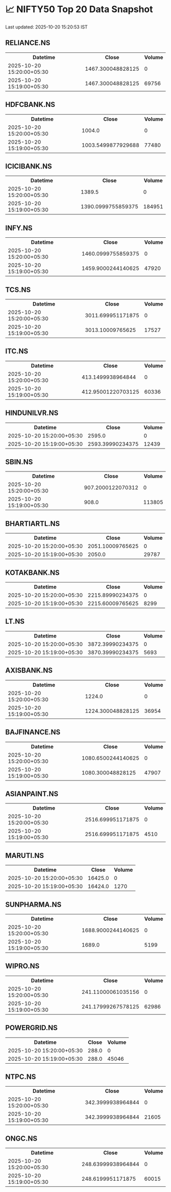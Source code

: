 # 📈 NIFTY50 Top 20 Data Snapshot

Last updated: 2025-10-20 15:20:53 IST

## RELIANCE.NS

<table>
  <tr><th>Datetime</th><th>Close</th><th>Volume</th></tr>
  <tr><td>2025-10-20 15:20:00+05:30</td><td>1467.300048828125</td><td>0</td></tr>
  <tr><td>2025-10-20 15:19:00+05:30</td><td>1467.300048828125</td><td>69756</td></tr>
</table>

## HDFCBANK.NS

<table>
  <tr><th>Datetime</th><th>Close</th><th>Volume</th></tr>
  <tr><td>2025-10-20 15:20:00+05:30</td><td>1004.0</td><td>0</td></tr>
  <tr><td>2025-10-20 15:19:00+05:30</td><td>1003.5499877929688</td><td>77480</td></tr>
</table>

## ICICIBANK.NS

<table>
  <tr><th>Datetime</th><th>Close</th><th>Volume</th></tr>
  <tr><td>2025-10-20 15:20:00+05:30</td><td>1389.5</td><td>0</td></tr>
  <tr><td>2025-10-20 15:19:00+05:30</td><td>1390.0999755859375</td><td>184951</td></tr>
</table>

## INFY.NS

<table>
  <tr><th>Datetime</th><th>Close</th><th>Volume</th></tr>
  <tr><td>2025-10-20 15:20:00+05:30</td><td>1460.0999755859375</td><td>0</td></tr>
  <tr><td>2025-10-20 15:19:00+05:30</td><td>1459.9000244140625</td><td>47920</td></tr>
</table>

## TCS.NS

<table>
  <tr><th>Datetime</th><th>Close</th><th>Volume</th></tr>
  <tr><td>2025-10-20 15:20:00+05:30</td><td>3011.699951171875</td><td>0</td></tr>
  <tr><td>2025-10-20 15:19:00+05:30</td><td>3013.10009765625</td><td>17527</td></tr>
</table>

## ITC.NS

<table>
  <tr><th>Datetime</th><th>Close</th><th>Volume</th></tr>
  <tr><td>2025-10-20 15:20:00+05:30</td><td>413.1499938964844</td><td>0</td></tr>
  <tr><td>2025-10-20 15:19:00+05:30</td><td>412.95001220703125</td><td>60336</td></tr>
</table>

## HINDUNILVR.NS

<table>
  <tr><th>Datetime</th><th>Close</th><th>Volume</th></tr>
  <tr><td>2025-10-20 15:20:00+05:30</td><td>2595.0</td><td>0</td></tr>
  <tr><td>2025-10-20 15:19:00+05:30</td><td>2593.39990234375</td><td>12439</td></tr>
</table>

## SBIN.NS

<table>
  <tr><th>Datetime</th><th>Close</th><th>Volume</th></tr>
  <tr><td>2025-10-20 15:20:00+05:30</td><td>907.2000122070312</td><td>0</td></tr>
  <tr><td>2025-10-20 15:19:00+05:30</td><td>908.0</td><td>113805</td></tr>
</table>

## BHARTIARTL.NS

<table>
  <tr><th>Datetime</th><th>Close</th><th>Volume</th></tr>
  <tr><td>2025-10-20 15:20:00+05:30</td><td>2051.10009765625</td><td>0</td></tr>
  <tr><td>2025-10-20 15:19:00+05:30</td><td>2050.0</td><td>29787</td></tr>
</table>

## KOTAKBANK.NS

<table>
  <tr><th>Datetime</th><th>Close</th><th>Volume</th></tr>
  <tr><td>2025-10-20 15:20:00+05:30</td><td>2215.89990234375</td><td>0</td></tr>
  <tr><td>2025-10-20 15:19:00+05:30</td><td>2215.60009765625</td><td>8299</td></tr>
</table>

## LT.NS

<table>
  <tr><th>Datetime</th><th>Close</th><th>Volume</th></tr>
  <tr><td>2025-10-20 15:20:00+05:30</td><td>3872.39990234375</td><td>0</td></tr>
  <tr><td>2025-10-20 15:19:00+05:30</td><td>3870.39990234375</td><td>5693</td></tr>
</table>

## AXISBANK.NS

<table>
  <tr><th>Datetime</th><th>Close</th><th>Volume</th></tr>
  <tr><td>2025-10-20 15:20:00+05:30</td><td>1224.0</td><td>0</td></tr>
  <tr><td>2025-10-20 15:19:00+05:30</td><td>1224.300048828125</td><td>36954</td></tr>
</table>

## BAJFINANCE.NS

<table>
  <tr><th>Datetime</th><th>Close</th><th>Volume</th></tr>
  <tr><td>2025-10-20 15:20:00+05:30</td><td>1080.6500244140625</td><td>0</td></tr>
  <tr><td>2025-10-20 15:19:00+05:30</td><td>1080.300048828125</td><td>47907</td></tr>
</table>

## ASIANPAINT.NS

<table>
  <tr><th>Datetime</th><th>Close</th><th>Volume</th></tr>
  <tr><td>2025-10-20 15:20:00+05:30</td><td>2516.699951171875</td><td>0</td></tr>
  <tr><td>2025-10-20 15:19:00+05:30</td><td>2516.699951171875</td><td>4510</td></tr>
</table>

## MARUTI.NS

<table>
  <tr><th>Datetime</th><th>Close</th><th>Volume</th></tr>
  <tr><td>2025-10-20 15:20:00+05:30</td><td>16425.0</td><td>0</td></tr>
  <tr><td>2025-10-20 15:19:00+05:30</td><td>16424.0</td><td>1270</td></tr>
</table>

## SUNPHARMA.NS

<table>
  <tr><th>Datetime</th><th>Close</th><th>Volume</th></tr>
  <tr><td>2025-10-20 15:20:00+05:30</td><td>1688.9000244140625</td><td>0</td></tr>
  <tr><td>2025-10-20 15:19:00+05:30</td><td>1689.0</td><td>5199</td></tr>
</table>

## WIPRO.NS

<table>
  <tr><th>Datetime</th><th>Close</th><th>Volume</th></tr>
  <tr><td>2025-10-20 15:20:00+05:30</td><td>241.11000061035156</td><td>0</td></tr>
  <tr><td>2025-10-20 15:19:00+05:30</td><td>241.17999267578125</td><td>62986</td></tr>
</table>

## POWERGRID.NS

<table>
  <tr><th>Datetime</th><th>Close</th><th>Volume</th></tr>
  <tr><td>2025-10-20 15:20:00+05:30</td><td>288.0</td><td>0</td></tr>
  <tr><td>2025-10-20 15:19:00+05:30</td><td>288.0</td><td>45046</td></tr>
</table>

## NTPC.NS

<table>
  <tr><th>Datetime</th><th>Close</th><th>Volume</th></tr>
  <tr><td>2025-10-20 15:20:00+05:30</td><td>342.3999938964844</td><td>0</td></tr>
  <tr><td>2025-10-20 15:19:00+05:30</td><td>342.3999938964844</td><td>21605</td></tr>
</table>

## ONGC.NS

<table>
  <tr><th>Datetime</th><th>Close</th><th>Volume</th></tr>
  <tr><td>2025-10-20 15:20:00+05:30</td><td>248.63999938964844</td><td>0</td></tr>
  <tr><td>2025-10-20 15:19:00+05:30</td><td>248.6199951171875</td><td>60015</td></tr>
</table>

